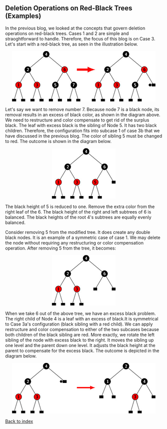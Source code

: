 ## Deletion Operations on Red-Black Trees (Examples)

In the previous blog, we looked at the concepts that govern deletion operations on red-black trees. Cases 1 and 2 are simple
and straoghtforward to handle. Therefore, the focus of this blog is on Case 3. Let's start with a red-black tree, as seen in
the illustration below.

<p style="text-align:center;"><img src="../images/rbtDeletion_ex1.jpg"></p>

Let's say we want to remove number 7. Because node 7 is a black node, its removal results in an excess of black color, as 
shown in the diagram above. We need to restructure and color compensate to get rid of the surplus black. The leaf with excess 
black is the sibling of Node 5. It has two black children. Therefore, the configuration fits into subcase 1 of case 3b that 
we have discussed in the previous blog. The color of sibling 5 must be changed to red. The outcome is shown in the diagram 
below.

<p style="text-align:center;"><img src="../images/rbtDeletion_ex1solved.jpg"></p>

The black height of 5 is reduced to one. Remove the extra color from the right leaf of the 6. The black height of the right
and left subtrees of 6 is balanced. The black heights of the root 4's subtrees are equally evenly balanced.

Consider removing 5 from the modified tree. It does create any double black nodes. It is an example of a symmetric case of 
case 1. We may delete the node without requiring any restructuring or color compensation operation. After removing 5 from 
the tree, it becomes:

<p style="text-align:center;"><img src="../images/rbt_ex1delete5.jpg"></p>

When we take 6 out of the above tree, we have an excess black problem. The right child of Node 4 is a leaf with an excess
of black.It is symmetrical to Case 3a's configuration (black sibling with a red child). We can apply restructure and color
compensation to either of the two subcases because both children of the black sibling are red. More exactly, we rotate the 
left sibling of the node with excess black to the right. It moves the sibling up one level and the parent down one level.
It adjusts the black height at the parent to compensate for the excess black. The outcome is depicted in the diagram below.


<p style="text-align:center;"><img src="../images/rbt_ex1delete6.jpg"></p>

[Back to index](../index.md)
